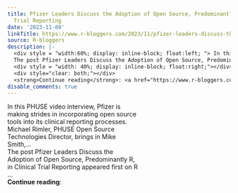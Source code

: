 ```yaml
---
title: Pfizer Leaders Discuss the Adoption of Open Source, Predominantly R, in Clinical
  Trial Reporting
date: '2023-11-09'
linkTitle: https://www.r-bloggers.com/2023/11/pfizer-leaders-discuss-the-adoption-of-open-source-predominantly-r-in-clinical-trial-reporting/
source: R-bloggers
description: |-
  <div style = "width:60%; display: inline-block; float:left; "> In this PHUSE video interview, Pfizer is making strides in incorporating open source tools into its clinical reporting processes. Michael Rimler, PHUSE Open Source Technologies Director, brings in Mike Smith,...<br />
  The post Pfizer Leaders Discuss the Adoption of Open Source, Predominantly R, in Clinical Trial Reporting appeared first on R ...</div>
  <div style = "width: 40%; display: inline-block; float:right;"></div>
  <div style="clear: both;"></div>
  <strong>Continue reading</strong>: <a href="https://www.r-bloggers.com/2023/11/pfiz ...
disable_comments: true
---
```

<div style = "width:60%; display: inline-block; float:left; "> In this PHUSE video interview, Pfizer is making strides in incorporating open source tools into its clinical reporting processes. Michael Rimler, PHUSE Open Source Technologies Director, brings in Mike Smith,...<br />
The post Pfizer Leaders Discuss the Adoption of Open Source, Predominantly R, in Clinical Trial Reporting appeared first on R ...</div>
<div style = "width: 40%; display: inline-block; float:right;"></div>
<div style="clear: both;"></div>
<strong>Continue reading</strong>: <a href="https://www.r-bloggers.com/2023/11/pfiz ...